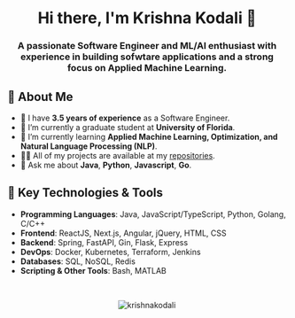 <h1 align="center">Hi there, I'm Krishna Kodali 👋</h1>

<h3 align="center"> A passionate Software Engineer and ML/AI enthusiast with experience in building sofwtare applications and a strong focus on Applied Machine Learning.</h3>

## 🚀 About Me

- 💼 I have **3.5 years of experience** as a Software Engineer.
- 🔭 I’m currently a graduate student at **University of Florida**.
- 🌱 I’m currently learning **Applied Machine Learning, Optimization, and Natural Language Processing (NLP)**.
- 👨‍💻 All of my projects are available at my [repositories](https://github.com/ns-krishnakodali?tab=repositories).
- 💬 Ask me about **Java**, **Python**, **Javascript**, **Go**.

## 🔧 Key Technologies & Tools

- **Programming Languages**: Java, JavaScript/TypeScript, Python, Golang, C/C++
- **Frontend**: ReactJS, Next.js, Angular, jQuery, HTML, CSS
- **Backend**: Spring, FastAPI, Gin, Flask, Express
- **DevOps**: Docker, Kubernetes, Terraform, Jenkins
- **Databases**: SQL, NoSQL, Redis
- **Scripting & Other Tools**: Bash, MATLAB

<br/>
<p align="center"> <img src="https://komarev.com/ghpvc/?username=ns-krishnakodai" alt="krishnakodali" /> </p>
